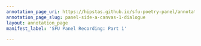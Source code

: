 ```yaml
---
annotation_page_uri: https://hipstas.github.io/sfu-poetry-panel/annotations/panel-side-a-canvas-1-dialogue.json
annotation_page_slug: panel-side-a-canvas-1-dialogue
layout: annotation_page
manifest_label: 'SFU Panel Recording: Part 1'

---
```


